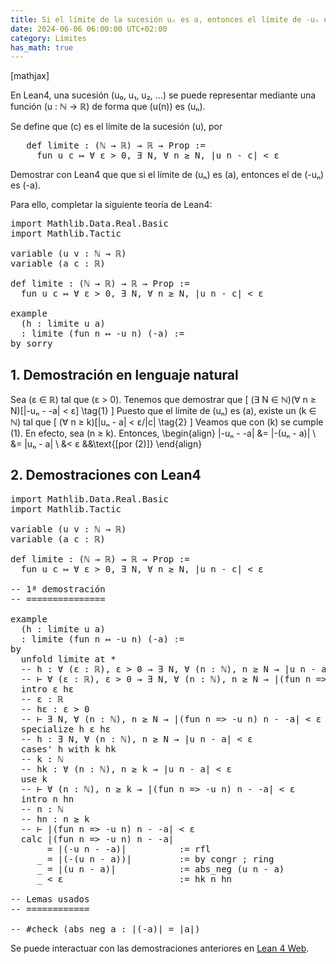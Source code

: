 ```yaml
---
title: Si el límite de la sucesión uₙ es a, entonces el límite de -uₙ es -a
date: 2024-06-06 06:00:00 UTC+02:00
category: Límites
has_math: true
---
```


[mathjax]

En Lean4, una sucesión \(u₀, u₁, u₂, ...\) se puede representar mediante una función \(u : ℕ → ℝ\) de forma que \(u(n)\) es \(uₙ\).

Se define que \(c\) es el límite de la sucesión \(u\), por
<pre lang="lean">
   def limite : (ℕ → ℝ) → ℝ → Prop :=
     fun u c ↦ ∀ ε > 0, ∃ N, ∀ n ≥ N, |u n - c| < ε
</pre>

Demostrar con Lean4 que que si el límite de \(uₙ\) es \(a\), entonces el de \(-uₙ\) es \(-a\).

Para ello, completar la siguiente teoría de Lean4:

<pre lang="lean">
import Mathlib.Data.Real.Basic
import Mathlib.Tactic

variable (u v : ℕ → ℝ)
variable (a c : ℝ)

def limite : (ℕ → ℝ) → ℝ → Prop :=
  fun u c ↦ ∀ ε > 0, ∃ N, ∀ n ≥ N, |u n - c| < ε

example
  (h : limite u a)
  : limite (fun n ↦ -u n) (-a) :=
by sorry
</pre>
<!--more-->

<h2>1. Demostración en lenguaje natural</h2>

Sea \(ε ∈ ℝ\) tal que \(ε > 0\). Tenemos que demostrar que
\[ (∃ N ∈ ℕ)(∀ n ≥ N)[|-uₙ - -a| < ε] \tag{1} \]
Puesto que el límite de \(uₙ\) es \(a\), existe un \(k ∈ ℕ\) tal que
\[ (∀ n ≥ k)[|uₙ - a| < ε/|c| \tag{2} \]
Veamos que con \(k\) se cumple (1). En efecto, sea \(n ≥ k\). Entonces,
\begin{align}
   |-uₙ - -a| &= |-(uₙ - a)| \\
              &= |uₙ - a|    \\
              &< ε           &&\text{[por (2)]}
\end{align}

<h2>2. Demostraciones con Lean4</h2>

<pre lang="lean">
import Mathlib.Data.Real.Basic
import Mathlib.Tactic

variable (u v : ℕ → ℝ)
variable (a c : ℝ)

def limite : (ℕ → ℝ) → ℝ → Prop :=
  fun u c ↦ ∀ ε > 0, ∃ N, ∀ n ≥ N, |u n - c| < ε

-- 1ª demostración
-- ===============

example
  (h : limite u a)
  : limite (fun n ↦ -u n) (-a) :=
by
  unfold limite at *
  -- h : ∀ (ε : ℝ), ε > 0 → ∃ N, ∀ (n : ℕ), n ≥ N → |u n - a| < ε
  -- ⊢ ∀ (ε : ℝ), ε > 0 → ∃ N, ∀ (n : ℕ), n ≥ N → |(fun n => -u n) n - -a| < ε
  intro ε hε
  -- ε : ℝ
  -- hε : ε > 0
  -- ⊢ ∃ N, ∀ (n : ℕ), n ≥ N → |(fun n => -u n) n - -a| < ε
  specialize h ε hε
  -- h : ∃ N, ∀ (n : ℕ), n ≥ N → |u n - a| < ε
  cases' h with k hk
  -- k : ℕ
  -- hk : ∀ (n : ℕ), n ≥ k → |u n - a| < ε
  use k
  -- ⊢ ∀ (n : ℕ), n ≥ k → |(fun n => -u n) n - -a| < ε
  intro n hn
  -- n : ℕ
  -- hn : n ≥ k
  -- ⊢ |(fun n => -u n) n - -a| < ε
  calc |(fun n => -u n) n - -a|
       = |(-u n - -a)|          := rfl
     _ = |(-(u n - a))|         := by congr ; ring
     _ = |(u n - a)|            := abs_neg (u n - a)
     _ < ε                      := hk n hn

-- Lemas usados
-- ============

-- #check (abs_neg a : |(-a)| = |a|)
</pre>

Se puede interactuar con las demostraciones anteriores en [Lean 4 Web](https://live.lean-lang.org/#url=https://raw.githubusercontent.com/jaalonso/Calculemus2/main/src/Limite_de_la_opuesta.lean).

